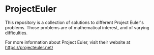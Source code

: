 # ProjectEuler
This repository is a collection of solutions to different Project Euler's problems.
Those problems are of mathematical interest, and of varying difficulties.

For more information about Project Euler, visit their website at https://projecteuler.net/
